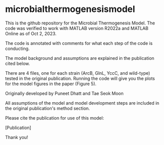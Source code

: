 # microbialthermogenesismodel

This is the github repository for the Microbial Thermogenesis Model. The code was verified to work with MATLAB version R2022a and MATLAB Online as of Oct 2, 2023.

The code is annotated with comments for what each step of the code is conducting. 

The model background and assumptions are explained in the publication cited below.

There are 4 files, one for each strain (ArcB, GlnL, YccC, and wild-type) tested in the original publication. Running the code will give you the plots for the model figures in the paper (Figure 5).

Originally developed by Puneet Dhatt and Tae Seok Moon

All assumptions of the model and model development steps are included in the original publication's method section.


Please cite the publication for use of this model:

[Publication]


Thank you!

